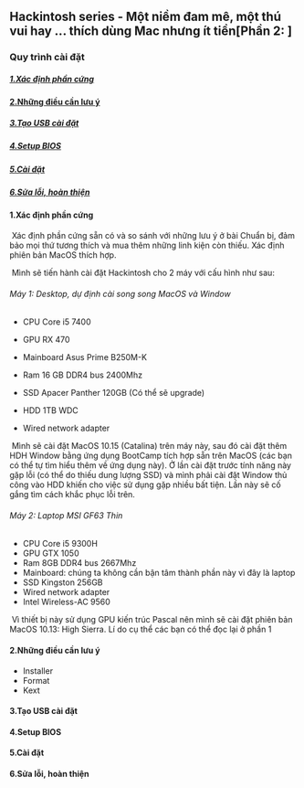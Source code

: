 ## Hackintosh series - Một niềm đam mê, một thú vui hay ... thích dùng Mac nhưng ít tiền[Phần 2: ]

### Quy trình cài đặt

##### 	[1.Xác định phần cứng](#1)

**[2.Những điều cần lưu ý](#2)**

##### 	[3.Tạo USB cài đặt](#3)

##### 	[4.Setup BIOS](#4)

##### 	[5.Cài đặt](#5)

##### 	[6.Sửa lỗi, hoàn thiện](#6)

#### 1.Xác định phần cứng<a name="1"></a>

​	Xác định phần cứng sẵn có và so sánh với những lưu ý ở bài Chuẩn bị, đảm bảo mọi thứ tương thích và mua thêm những linh kiện còn thiếu. Xác định phiên bản MacOS thích hợp.

​	Mình sẽ tiến hành cài đặt Hackintosh cho 2 máy với cấu hình như sau:

###### Máy 1: Desktop, dự định cài song song MacOS và Window

- CPU Core i5 7400 
- GPU RX 470
- Mainboard Asus Prime B250M-K
- Ram 16 GB DDR4 bus 2400Mhz
- SSD Apacer Panther 120GB (Có thể sẽ upgrade)
- HDD 1TB  WDC 

- Wired network adapter

​	Mình sẽ cài đặt MacOS 10.15 (Catalina) trên máy này, sau đó cài đặt thêm HDH Window bằng ứng dụng BootCamp tích hợp sẵn trên MacOS (các bạn có thể tự tìm hiểu thêm về ứng dụng này). Ở lần cài đặt trước tính năng này gặp lỗi (có thể do thiếu dung lượng SSD) và mình phải cài đặt Window thủ công vào HDD khiến cho việc sử dụng gặp nhiều bất tiện. Lần này sẽ cố gắng tìm cách khắc phục lỗi trên.

###### Máy 2: Laptop MSI GF63 Thin

- CPU Core i5 9300H
- GPU GTX 1050
- Ram 8GB DDR4 bus 2667Mhz
- Mainboard: chúng ta không cần bận tâm thành phần này vì đây là laptop
- SSD Kingston 256GB
- Wired network adapter
- Intel Wireless-AC 9560

​	Vì thiết bị này sử dụng GPU kiến trúc Pascal nên mình sẽ cài đặt phiên bản MacOS 10.13: High Sierra. Lí do cụ thể các bạn có thể đọc lại ở phần 1

#### 2.Những điều cần lưu ý<a name="2"></a>

- Installer
- Format
- Kext

#### 3.Tạo USB cài đặt<a name="3"></a>



#### 4.Setup BIOS<a name="4"></a>

#### 5.Cài đặt<a name="5"></a>

#### 6.Sửa lỗi, hoàn thiện<a name="6"></a>

